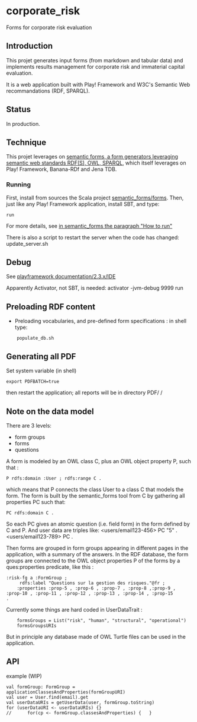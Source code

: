 # corporate\_risk
Forms for corporate risk evaluation

## Introduction
This projet generates input forms (from markdown and tabular data) and implements results management 
for corporate risk  and immaterial capital evaluation.

It is a web application built with Play! Framework and W3C's Semantic Web recommandations (RDF, SPARQL).

## Status

In production.


## Technique

This projet leverages on [semantic forms, a form generators leveraging semantic web standards RDF(S), OWL, SPARQL](https://github.com/jmvanel/semantic_forms#semantic-forms),
which itself leverages on Play! Framework, Banana-RDf and Jena TDB.

### Running

First, install from sources the Scala project [semantic\_forms/forms](https://github.com/jmvanel/semantic_forms/tree/master/scala/forms).
Then, just like any Play! Framework application, install SBT, and type:

    run

For more details, see [in semantic\_forms the paragraph "How to run"](https://github.com/jmvanel/semantic_forms/tree/master/scala/forms_play#how-to-run)

There is also a script to restart the server when the code has changed:
    update_server.sh

## Debug
See 
[playframework documentation/2.3.x/IDE](https://www.playframework.com/documentation/2.3.x/IDE)

Apparently Activator, not SBT, is needed:
    activator -jvm-debug 9999 run

## Preloading RDF content

- Preloading vocabularies, and pre-defined form specifications : in shell type:
```
    populate_db.sh
```

## Generating all PDF

Set system variable (in shell)

    export PDFBATCH=true

then restart the application; all reports will be in directory PDF/ /


## Note on the data model
There are 3 levels:
- form groups
- forms
- questions

A form is modeled by an OWL class C, plus an OWL object property P, such that :

    P rdfs:domain :User ; rdfs:range C .

which means that P connects the class User to a class C that models the form.
The form is built by the semantic\_forms tool from C by gathering all properties PC such that:

    PC rdfs:domain C .

So each PC gives an atomic question (i.e. field form) in the form defined by C and P.
And user data are triples like:
    <users/email123-456> PC "5" .
    <users/email123-789> PC  <a9b76> .

Then forms are grouped in form groups appearing in different pages in the application, with a summary of the answers.
In the RDF database, the form groups are connected to the OWL object properties P of the forms by a ques:properties predicate, like this :

```
:risk-fg a :FormGroup ;
     rdfs:label "Questions sur la gestion des risques."@fr ;
    :properties :prop-5 , :prop-6 , :prop-7 , :prop-8 ,:prop-9 , :prop-10 , :prop-11 , :prop-12 , :prop-13 , :prop-14 , :prop-15
.
```

Currently some things are hard coded in UserDataTrait :
```
    formsGroups = List("risk", "human", "structural", "operational")
    formsGroupsURIs
```
But in principle any database made of OWL Turtle files can be used in the application.

## API

example (WIP)

    val formGroup: FormGroup = applicationClassesAndProperties(formGroupURI)
    val user = User.find(email).get
    val userDataURIs = getUserData(user, formGroup.toString)
    for (userDataURI <- userDataURIs) {}
    //      for(cp <- formGroup.classesAndProperties) {   }
